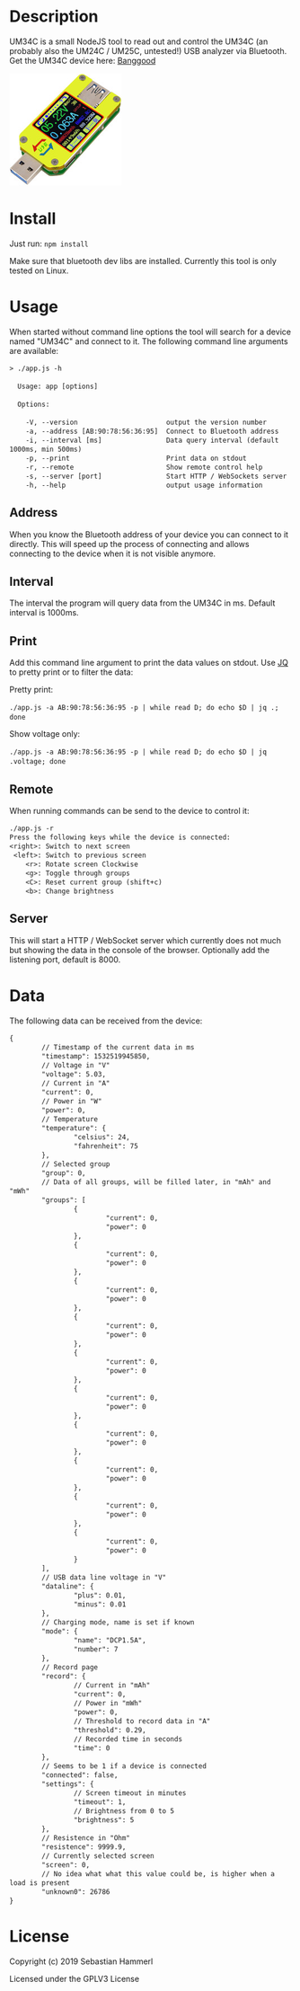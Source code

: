 # Description
UM34C is a small NodeJS tool to read out and control the UM34C (an probably also the UM24C / UM25C, untested!) USB analyzer via Bluetooth. Get the UM34C device here: [Banggood](https://www.banggood.com/RUIDENG-UM34-UM34C-For-APP-USB-3_0-Type-C-DC-Voltmeter-Ammeter-Voltage-Current-Meter-Tester-p-1297185.html)

![](/um34c_small.jpg?raw=true)

# Install
Just run: `npm install`

Make sure that bluetooth dev libs are installed. Currently this tool is only tested on Linux.
# Usage
When started without command line options the tool will search for a device named "UM34C" and connect to it. The following command line arguments are available:
```
> ./app.js -h

  Usage: app [options]

  Options:

    -V, --version                      output the version number
    -a, --address [AB:90:78:56:36:95]  Connect to Bluetooth address
    -i, --interval [ms]                Data query interval (default 1000ms, min 500ms)
    -p, --print                        Print data on stdout
    -r, --remote                       Show remote control help
    -s, --server [port]                Start HTTP / WebSockets server
    -h, --help                         output usage information
```

## Address
When you know the Bluetooth address of your device you can connect to it directly. This will speed up the process of connecting and allows connecting to the device when it is not visible anymore.

## Interval
The interval the program will query data from the UM34C in ms. Default interval is 1000ms.

## Print
Add this command line argument to print the data values on stdout. Use [JQ](https://github.com/stedolan/jq) to pretty print or to filter the data:

Pretty print:

`./app.js -a AB:90:78:56:36:95 -p | while read D; do echo $D | jq .; done`

Show voltage only:

`./app.js -a AB:90:78:56:36:95 -p | while read D; do echo $D | jq .voltage; done`

## Remote
When running commands can be send to the device to control it:
```
./app.js -r
Press the following keys while the device is connected:
<right>: Switch to next screen
 <left>: Switch to previous screen
    <r>: Rotate screen Clockwise
    <g>: Toggle through groups
    <C>: Reset current group (shift+c)
    <b>: Change brightness
```

## Server
This will start a HTTP / WebSocket server which currently does not much but showing the data in the console of the browser. Optionally add the listening port, default is 8000.

# Data
The following data can be received from the device:
```
{
        // Timestamp of the current data in ms
        "timestamp": 1532519945850,
        // Voltage in "V"
        "voltage": 5.03,
        // Current in "A"
        "current": 0,
        // Power in "W"
        "power": 0,
        // Temperature
        "temperature": {
                "celsius": 24,
                "fahrenheit": 75
        },
        // Selected group
        "group": 0,
        // Data of all groups, will be filled later, in "mAh" and "mWh"
        "groups": [
                {
                        "current": 0,
                        "power": 0
                },
                {
                        "current": 0,
                        "power": 0
                },
                {
                        "current": 0,
                        "power": 0
                },
                {
                        "current": 0,
                        "power": 0
                },
                {
                        "current": 0,
                        "power": 0
                },
                {
                        "current": 0,
                        "power": 0
                },
                {
                        "current": 0,
                        "power": 0
                },
                {
                        "current": 0,
                        "power": 0
                },
                {
                        "current": 0,
                        "power": 0
                },
                {
                        "current": 0,
                        "power": 0
                }
        ],
        // USB data line voltage in "V"
        "dataline": {
                "plus": 0.01,
                "minus": 0.01
        },
        // Charging mode, name is set if known
        "mode": {
                "name": "DCP1.5A",
                "number": 7
        },
        // Record page
        "record": {
                // Current in "mAh"
                "current": 0,
                // Power in "mWh"
                "power": 0,
                // Threshold to record data in "A"
                "threshold": 0.29,
                // Recorded time in seconds
                "time": 0
        },
        // Seems to be 1 if a device is connected
        "connected": false,
        "settings": {
                // Screen timeout in minutes
                "timeout": 1,
                // Brightness from 0 to 5
                "brightness": 5
        },
        // Resistence in "Ohm"
        "resistence": 9999.9,
        // Currently selected screen
        "screen": 0,
        // No idea what what this value could be, is higher when a load is present
        "unknown0": 26786
}
```

# License
Copyright (c) 2019 Sebastian Hammerl

Licensed under the GPLV3 License
